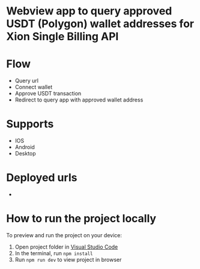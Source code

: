 # Webview app to query approved USDT (Polygon) wallet addresses for Xion Single Billing API

# Flow
- Query url
- Connect wallet
- Approve USDT transaction
- Redirect to query app with approved wallet address

# Supports
- IOS
- Android
- Desktop

# Deployed urls
- 

# How to run the project locally
To preview and run the project on your device:
1) Open project folder in <a href="https://code.visualstudio.com/download">Visual Studio Code</a>
2) In the terminal, run `npm install`
3) Run `npm run dev` to view project in browser
  
